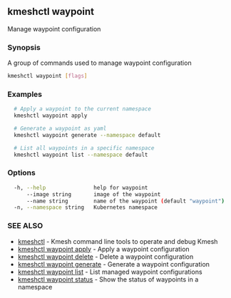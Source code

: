 ## kmeshctl waypoint

Manage waypoint configuration

### Synopsis

A group of commands used to manage waypoint configuration

```bash
kmeshctl waypoint [flags]
```

### Examples

```bash
  # Apply a waypoint to the current namespace
  kmeshctl waypoint apply

  # Generate a waypoint as yaml
  kmeshctl waypoint generate --namespace default

  # List all waypoints in a specific namespace
  kmeshctl waypoint list --namespace default
```

### Options

```bash
  -h, --help               help for waypoint
      --image string       image of the waypoint
      --name string        name of the waypoint (default "waypoint")
  -n, --namespace string   Kubernetes namespace
```

### SEE ALSO

* [kmeshctl](kmeshctl.md)	 - Kmesh command line tools to operate and debug Kmesh
* [kmeshctl waypoint apply](kmeshctl_waypoint_apply.md)	 - Apply a waypoint configuration
* [kmeshctl waypoint delete](kmeshctl_waypoint_delete.md)	 - Delete a waypoint configuration
* [kmeshctl waypoint generate](kmeshctl_waypoint_generate.md)	 - Generate a waypoint configuration
* [kmeshctl waypoint list](kmeshctl_waypoint_list.md)	 - List managed waypoint configurations
* [kmeshctl waypoint status](kmeshctl_waypoint_status.md)	 - Show the status of waypoints in a namespace

